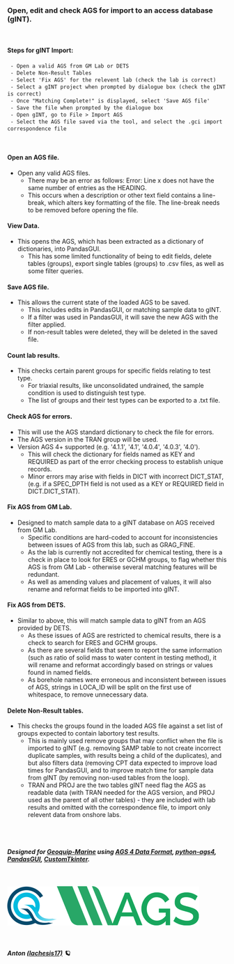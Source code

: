 ### **Open, edit and check AGS for import to an access database (gINT).**

<br>

#### Steps for gINT Import:
     - Open a valid AGS from GM Lab or DETS
     - Delete Non-Result Tables
     - Select 'Fix AGS' for the relevent lab (check the lab is correct)
     - Select a gINT project when prompted by dialogue box (check the gINT is correct)
     - Once "Matching Complete!" is displayed, select 'Save AGS file'
     - Save the file when prompted by the dialogue box
     - Open gINT, go to File > Import AGS
     - Select the AGS file saved via the tool, and select the .gci import correspondence file
  
<br>

#### Open an AGS file.
  - Open any valid AGS files.
    - There may be an error as follows: Error: Line x does not have the same number of entries as the HEADING.
    - This occurs when a description or other text field contains a line-break, which alters key formatting of the file. The line-break needs to be removed before opening the file.

#### View Data.
  - This opens the AGS, which has been extracted as a dictionary of dictionaries, into PandasGUI.
    - This has some limited functionality of being to edit fields, delete tables (groups), export single tables (groups) to .csv files, as well as some filter queries.

#### Save AGS file.
  - This allows the current state of the loaded AGS to be saved.
    - This includes edits in PandasGUI, or matching sample data to gINT.
    - If a filter was used in PandasGUI, it will save the new AGS with the filter applied.
    - If non-result tables were deleted, they will be deleted in the saved file.

#### Count lab results.
  - This checks certain parent groups for specific fields relating to test type.
    - For triaxial results, like unconsolidated undrained, the sample condition is used to distinguish test type.
    - The list of groups and their test types can be exported to a .txt file.

#### Check AGS for errors.
  - This will use the AGS standard dictionary to check the file for errors.
  - The AGS version in the TRAN group will be used.
  - Version AGS 4+ supported (e.g. '4.1.1', '4.1', '4.0.4', '4.0.3', '4.0').
    - This will check the dictionary for fields named as KEY and REQUIRED as part of the error checking process to establish unique records.
    - Minor errors may arise with fields in DICT with incorrect DICT_STAT, (e.g. if a SPEC_DPTH field is not used as a KEY or REQUIRED field in DICT.DICT_STAT).

#### Fix AGS from GM Lab.
  - Designed to match sample data to a gINT database on AGS received from GM Lab.
    - Specific conditions are hard-coded to account for inconsistencies between issues of AGS from this lab, such as GRAG_FINE.
    - As the lab is currently not accredited for chemical testing, there is a check in place to look for ERES or GCHM groups, to flag whether this AGS is from GM Lab - otherwise several matching features will be redundant.
    - As well as amending values and placement of values, it will also rename and reformat fields to be imported into gINT.

#### Fix AGS from DETS.
  - Similar to above, this will match sample data to gINT from an AGS provided by DETS.
    - As these issues of AGS are restricted to chemical results, there is a check to search for ERES and GCHM groups.
    - As there are several fields that seem to report the same information (such as ratio of solid mass to water content in testing method), it will rename and reformat accordingly based on strings or values found in named fields.
    - As borehole names were erroneous and inconsistent between issues of AGS, strings in LOCA_ID will be split on the first use of whitespace, to remove unnecessary data.

#### Delete Non-Result tables.
  - This checks the groups found in the loaded AGS file against a set list of groups expected to contain labortory test results.
    - This is mainly used remove groups that may conflict when the file is imported to gINT (e.g. removing SAMP table to not create incorrect duplicate samples, with results being a child of the duplicates), and but also filters data (removing CPT data expected  to improve load times for PandasGUI, and to improve match time for sample data from gINT (by removing non-used tables from the loop).
    - TRAN and PROJ are the two tables gINT need flag the AGS as readable data (with TRAN needed for the AGS version, and PROJ used as the parent of all other tables) - they are included with lab results and omitted with the correspondence file, to import only relevent data from onshore labs. 

<br><br>



##### Designed for [Geoquip-Marine](https://www.geoquip-marine.com/) using [AGS 4 Data Format](https://www.ags.org.uk/), [python-ags4](https://pypi.org/project/python-ags4/), [PandasGUI](https://pypi.org/project/pandasgui/), [CustomTkinter](https://github.com/TomSchimansky/CustomTkinter).
<br>


   [![GM Logo](images/geobig.png)](https://www.geoquip-marine.com/)[![AGS Logo](images/AGSb.png)](https://www.ags.org.uk/)


<br>

##### Anton [(lachesis17)](https://github.com/lachesis17) 🪐
